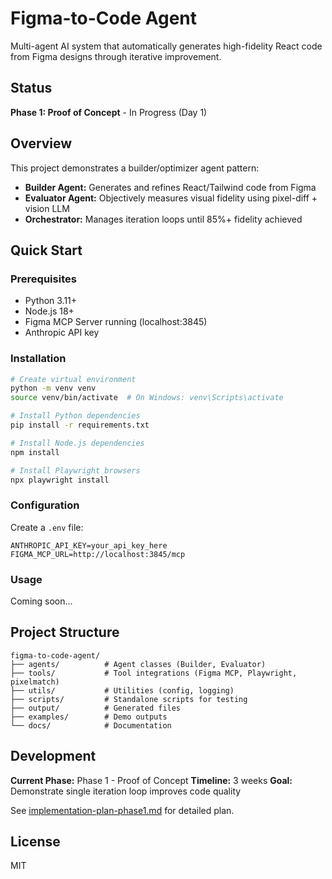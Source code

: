 # Figma-to-Code Agent

Multi-agent AI system that automatically generates high-fidelity React code from Figma designs through iterative improvement.

## Status

**Phase 1: Proof of Concept** - In Progress (Day 1)

## Overview

This project demonstrates a builder/optimizer agent pattern:
- **Builder Agent:** Generates and refines React/Tailwind code from Figma
- **Evaluator Agent:** Objectively measures visual fidelity using pixel-diff + vision LLM
- **Orchestrator:** Manages iteration loops until 85%+ fidelity achieved

## Quick Start

### Prerequisites
- Python 3.11+
- Node.js 18+
- Figma MCP Server running (localhost:3845)
- Anthropic API key

### Installation

```bash
# Create virtual environment
python -m venv venv
source venv/bin/activate  # On Windows: venv\Scripts\activate

# Install Python dependencies
pip install -r requirements.txt

# Install Node.js dependencies
npm install

# Install Playwright browsers
npx playwright install
```

### Configuration

Create a `.env` file:
```
ANTHROPIC_API_KEY=your_api_key_here
FIGMA_MCP_URL=http://localhost:3845/mcp
```

### Usage

Coming soon...

## Project Structure

```
figma-to-code-agent/
├── agents/          # Agent classes (Builder, Evaluator)
├── tools/           # Tool integrations (Figma MCP, Playwright, pixelmatch)
├── utils/           # Utilities (config, logging)
├── scripts/         # Standalone scripts for testing
├── output/          # Generated files
├── examples/        # Demo outputs
└── docs/            # Documentation
```

## Development

**Current Phase:** Phase 1 - Proof of Concept
**Timeline:** 3 weeks
**Goal:** Demonstrate single iteration loop improves code quality

See [implementation-plan-phase1.md](../claudesidian/01_Projects/Figma-to-Code%20Agent/implementation-plan-phase1.md) for detailed plan.

## License

MIT
